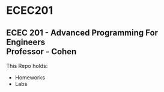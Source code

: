 # ECEC201
ECEC 201 - Advanced Programming For Engineers  
Professor - Cohen
-----------------------------------

This Repo holds:
- Homeworks
- Labs
